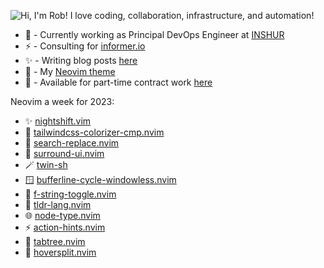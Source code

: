 ![Hi, I'm Rob! I love coding, collaboration, infrastructure, and automation!](animation.gif)
* 🚀 - Currently working as Principal DevOps Engineer at [INSHUR](https://inshur.com)
* ⚡ - Consulting for [informer.io](https://www.informer.io/)
* ✨ - Writing blog posts [here](https://roobert.github.io)
* 💖 - My [Neovim theme](https://github.com/roobert/nightshift.vim)
* 🌱 - Available for part-time contract work [here](mailto:roobert@gmail.com)

Neovim a week for 2023:
* ✨ [nightshift.vim](https://github.com/roobert/nightshift.vim)
* 🌈 [tailwindcss-colorizer-cmp.nvim](https://github.com/roobert/tailwindcss-colorizer-cmp.nvim)
* 🧐 [search-replace.nvim](https://github.com/roobert/search-replace.nvim)
* 🤗 [surround-ui.nvim](https://github.com/roobert/surround-ui.nvim)
* 🪄 [twin-sh](https://github.com/roobert/twin-sh)
* 🪟 [bufferline-cycle-windowless.nvim](https://github.com/roobert/bufferline-cycle-windowless.nvim)
* 🧶 [f-string-toggle.nvim](https://github.com/roobert/f-string-toggle.nvim)
* 🏃 [tldr-lang.nvim](https://github.com/roobert/tldr-lang.nvim)
* 🌐 [node-type.nvim](https://github.com/roobert/node-type.nvim)
* ⚡ [action-hints.nvim](https://github.com/roobert/action-hints.nvim)
* 🌲 [tabtree.nvim](https://github.com/roobert/tabtree.nvim)
* 🚁 [hoversplit.nvim](https://github.com/roobert/hoversplit.nvim)

